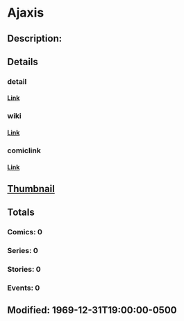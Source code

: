 # Ajaxis
## Description: 
## Details
### detail
#### [Link](http://marvel.com/characters/113/ajaxis?utm_campaign=apiRef&utm_source=225578a89fc76f3d20fbffda5d17a88d)
### wiki
#### [Link](http://marvel.com/universe/Ajaxis?utm_campaign=apiRef&utm_source=225578a89fc76f3d20fbffda5d17a88d)
### comiclink
#### [Link](http://marvel.com/comics/characters/1010870/ajaxis?utm_campaign=apiRef&utm_source=225578a89fc76f3d20fbffda5d17a88d)
## [Thumbnail](http://i.annihil.us/u/prod/marvel/i/mg/b/70/4c0035adc7d3a.jpg)
## Totals
### Comics: 0
### Series: 0
### Stories: 0
### Events: 0
## Modified: 1969-12-31T19:00:00-0500